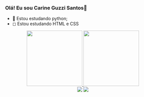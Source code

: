 ### Olá! Eu sou Carine Guzzi Santos👋

- 🌱 Estou estudando python;
- ◻  Estou estudando HTML e CSS

<div align="center">
  <a href="https://github.com/carineguzzi">
  <img height="180em" src="https://github-readme-stats.vercel.app/api?username=carineguzzi&show_icons=false&theme=dark&include_all_commits=true&count_private=true"/>
  <img height="180em" src="https://github-readme-stats.vercel.app/api/top-langs/?username=carineguzzi&layout=compact&langs_count=7&theme=dark"/>
</div>

<div align="center"> 
  <a href="https://www.instagram.com/carinegz/" target="_blank"><img src="https://img.shields.io/badge/-Instagram-%23E4405F?style=for-the-badge&logo=instagram&logoColor=white" target="_blank"></a>
  <a href="https://www.linkedin.com/in/carinegz/" target="_blank"><img src="https://img.shields.io/badge/-LinkedIn-%230077B5?style=for-the-badge&logo=linkedin&logoColor=white" target="_blank"></a> 
 
 
</div>
  
  
